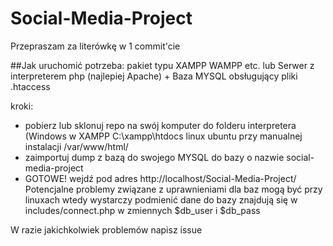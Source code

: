 # Social-Media-Project

Przepraszam za literówkę w 1 commit'cie


##Jak uruchomić
potrzeba:
pakiet typu XAMPP WAMPP etc.
lub
Serwer z interpreterem php (najlepiej Apache) + Baza MYSQL
obsługujący pliki .htaccess

kroki: 
 - pobierz lub sklonuj repo na swój komputer do folderu interpretera (Windows w XAMPP C:\xampp\htdocs linux ubuntu przy manualnej instalacji /var/www/html/
 - zaimportuj dump z bazą do swojego MYSQL do bazy o nazwie social-media-project
 - GOTOWE! wejdź pod adres http://localhost/Social-Media-Project/
Potencjalne problemy związane z uprawnieniami dla baz mogą być przy linuxach 
  wtedy wystarczy podmienić dane do bazy znajdują się w includes/connect.php w zmiennych $db_user i $db_pass
  
W razie jakichkolwiek problemów napisz issue
